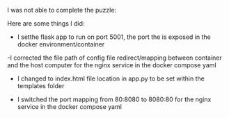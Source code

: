 I was not able to complete the puzzle: 

Here are some things I did:

- I setthe flask app to run on port 5001, the port the is exposed in the docker environment/container


-I corrected the file path of config file redirect/mapping between container and the host computer for the nginx service in the docker compose yaml


- I changed to index.html file location in app.py to be set within the templates folder

- I switched the port mapping from 80:8080 to 8080:80 for the nginx service in the docker compose yaml
